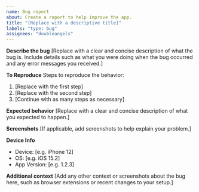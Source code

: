 ```yaml
---
name: Bug report
about: Create a report to help improve the app.
title: "[Replace with a descriptive title]"
labels: "type: bug"
assignees: "doubleangels"
---
```


**Describe the bug**
[Replace with a clear and concise description of what the bug is. Include details such as what you were doing when the bug occurred and any error messages you received.]

**To Reproduce**
Steps to reproduce the behavior:

1. [Replace with the first step]
2. [Replace with the second step]
3. [Continue with as many steps as necessary]

**Expected behavior**
[Replace with a clear and concise description of what you expected to happen.]

**Screenshots**
[If applicable, add screenshots to help explain your problem.]

**Device Info**

- Device: [e.g. iPhone 12]
- OS: [e.g. iOS 15.2]
- App Version: [e.g. 1.2.3]

**Additional context**
[Add any other context or screenshots about the bug here, such as browser extensions or recent changes to your setup.]
